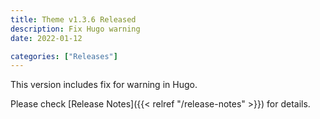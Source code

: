 ```yaml
---
title: Theme v1.3.6 Released
description: Fix Hugo warning
date: 2022-01-12

categories: ["Releases"]
---
```


This version includes fix for warning in Hugo.

<!--more-->

Please check [Release Notes]({{< relref "/release-notes" >}}) for details.
